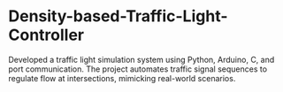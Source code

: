 # Density-based-Traffic-Light-Controller
Developed a traffic light simulation system using Python, Arduino, C, and port communication. The project automates traffic signal sequences to regulate flow at intersections, mimicking real-world scenarios.
